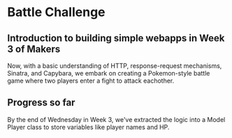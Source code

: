 # Battle Challenge

## Introduction to building simple webapps in Week 3 of Makers

Now, with a basic understanding of HTTP, response-request mechanisms, Sinatra, and Capybara, we embark on creating a Pokemon-style battle game where two players enter a fight to attack eachother. 

## Progress so far

By the end of Wednesday in Week 3, we've extracted the logic into a Model Player class to store variables like player names and HP. 